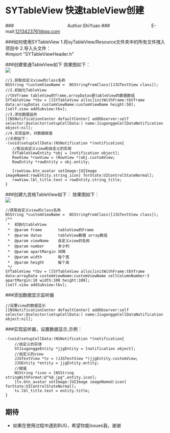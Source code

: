 SYTableView 快速tableView创建
===========================

###　　　　　　　　　　　　Author:ShiYuan
###　　　　　　　　　 E-mail:1213423761@qq.com  

###如何使用SYTableView
1.将syTableView/Resource文件夹中的所有文件拽入项目中 
2.导入头文件：  
 #import "SYTableViewHeader.h" 
 
 ###创建普通TableView如下
 效果图如下：  
![](https://github.com/shiyuan17/SYJiugonggeTableView/blob/master/iosTableView1.png)
 ```objc
//1.获取自定义view的class名称
NSString *customViewName =  NSStringFromClass([JJGTestView class]);
//2.初始化TableView
//tbVframe tableView的frame,arrayDatas是tableView的数据数组
SYTableView *tbv = [[SYTableView alloc]initWithFrame:tbVframe data:arrayDatas customViewName:customViewName height:50];
 [self.view addSubview:tbv];
 //3.添加数据监听
 [[NSNotificationCenter defaultCenter] addObserver:self selector:@selector(setupCellData:) name:JiugonggeCellDataNotification object:nil];
 //4.实现监听，对数据赋值
 //示例如下：
 -(void)setupCellData:(NSNotification *)notification{
    //取出自定义view和自定义的实体
    SYTableViewEntity *obj = [notification object];
    RowView *rowView = (RowView *)obj.customView;
    RowEntity *rowEntity = obj.entity;
    
    [rowView.btn_avatar setImage:[UIImage imageNamed:rowEntity.string_icon] forState:UIControlStateNormal];
    rowView.lbl_title.text = rowEntity.string_title;
}
 ```
  
###创建九宫格TableView如下：
效果图如下：  
![](https://github.com/shiyuan17/SYJiugonggeTableView/blob/master/iosTableView.jpg)
```objc
//获取自定义view的class名称
NSString *customViewName =  NSStringFromClass([JJGTestView class]);
/**
 *  初始化tableView
 *  @param frame       tableView的Frame
 *  @param datas       tableView数据 array数组
 *  @param viewName    自定义view的名称
 *  @param number      多少列
 *  @param apartMargin 间隔
 *  @param width       每个宽
 *  @param height      每个高
 */
SYTableView *tbv = [[SYTableView alloc]initWithFrame:tbVframe data:arrayData customViewName:customViewName cellColumnNumber:3 apartMargin:10 width:100 height:100];
[self.view addSubview:tbv];
```
###添加数据显示监听器
```objc
//设置view的数据显示
[[NSNotificationCenter defaultCenter] addObserver:self selector:@selector(setupCellData:) name:JiugonggeCellDataNotification object:nil];
```

###实现监听器，设置数据显示,示例：
```objc
-(void)setupCellData:(NSNotification *)notification{
    //自定义的实体
    SYJiugonggeEntity *jjgEntity = [notification object];
    //自定义的view
    JJGTestView *tv = (JJGTestView *)jjgEntity.customView;
    JJGEntity *entity = jjgEntity.entity;
    //赋值
    NSString *icon = [NSString stringWithFormat:@"%@.jpg",entity.icon];
    [tv.btn_avatar setImage:[UIImage imageNamed:icon] forState:UIControlStateNormal];
    tv.lbl_title.text = entity.title;
}
```

## 期待
* 如果在使用过程中遇到BUG，希望你能Issues我，谢谢
